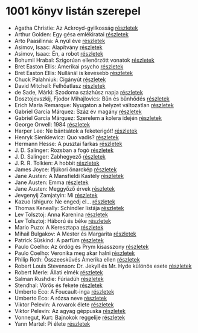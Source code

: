 # 1001 könyv listán szerepel

- Agatha Christie: Az Ackroyd-gyilkosság [részletek](_details/Agatha%20Christie.md#id_63)
- Arthur Golden: Egy gésa emlékiratai [részletek](_details/Arthur%20Golden.md#id_280)
- Arto Paasilinna: A nyúl éve [részletek](_details/Arto%20Paasilinna.md#id_634)
- Asimov, Isaac: Alapítvány [részletek](_details/Asimov%2C%20Isaac.md#id_1186)
- Asimov, Isaac: Én, a robot [részletek](_details/Asimov%2C%20Isaac.md#id_1178)
- Bohumil Hrabal: Szigorúan ellenőrzött vonatok [részletek](_details/Bohumil%20Hrabal.md#id_449)
- Bret Easton Ellis: Amerikai psycho [részletek](_details/Bret%20Easton%20Ellis.md#id_1446)
- Bret Easton Ellis: Nullánál is kevesebb [részletek](_details/Bret%20Easton%20Ellis.md#id_1273)
- Chuck Palahniuk: Cigányút [részletek](_details/Chuck%20Palahniuk.md#id_662)
- David Mitchell: Felhőatlasz [részletek](_details/David%20Mitchell.md#id_454)
- de Sade, Márki: Szodoma százhúsz napja [részletek](_details/de%20Sade%2C%20M%C3%A1rki.md#id_1216)
- Dosztojevszkij, Fjodor Mihajlovics: Bűn és bűnhődés [részletek](_details/Dosztojevszkij%2C%20Fjodor%20Mihajlovics.md#id_346)
- Erich Maria Remarque: Nyugaton a helyzet változatlan [részletek](_details/Erich%20Maria%20Remarque.md#id_317)
- Gabriel García Márquez: Száz év magány [részletek](_details/Gabriel%20Garc%C3%ADa%20M%C3%A1rquez.md#id_223)
- Gabriel García Márquez: Szerelem a kolera idején [részletek](_details/Gabriel%20Garc%C3%ADa%20M%C3%A1rquez.md#id_342)
- George Orwell: 1984 [részletek](_details/George%20Orwell.md#id_364)
- Harper Lee: Ne bántsátok a feketerigót! [részletek](_details/Harper%20Lee.md#id_987)
- Henryk Sienkiewicz: Quo vadis? [részletek](_details/Henryk%20Sienkiewicz.md#id_386)
- Hermann Hesse: A pusztai farkas [részletek](_details/Hermann%20Hesse.md#id_400)
- J. D. Salinger: Rozsban a fogó [részletek](_details/J.%20D.%20Salinger.md#id_1409)
- J. D. Salinger: Zabhegyező [részletek](_details/J.%20D.%20Salinger.md#id_561)
- J. R. R. Tolkien: A hobbit [részletek](_details/J.%20R.%20R.%20Tolkien.md#id_61)
- James Joyce: Ifjúkori önarckép [részletek](_details/James%20Joyce.md#id_456)
- Jane Austen: A Mansfieldi Kastély [részletek](_details/Jane%20Austen.md#id_55)
- Jane Austen: Emma [részletek](_details/Jane%20Austen.md#id_57)
- Jane Austen: Meggyőző érvek [részletek](_details/Jane%20Austen.md#id_996)
- Jevgenyij Zamjatyin: Mi [részletek](_details/Jevgenyij%20Zamjatyin.md#id_607)
- Kazuo Ishiguro: Ne engedj el… [részletek](_details/Kazuo%20Ishiguro.md#id_158)
- Thomas Keneally: Schindler listája [részletek](_details/Thomas%20Keneally.md#id_318)
- Lev Tolsztoj: Anna Karenina [részletek](_details/Lev%20Tolsztoj.md#id_778)
- Lev Tolsztoj: Háború és béke [részletek](_details/Lev%20Tolsztoj.md#id_563)
- Mario Puzo: A Keresztapa [részletek](_details/Mario%20Puzo.md#id_283)
- Mihail Bulgakov: A Mester és Margarita [részletek](_details/Mihail%20Bulgakov.md#id_275)
- Patrick Süskind: A parfüm [részletek](_details/Patrick%20S%C3%BCskind.md#id_408)
- Paulo Coelho: Az ördög és Prym kisasszony [részletek](_details/Paulo%20Coelho.md#id_262)
- Paulo Coelho: Veronika meg akar halni [részletek](_details/Paulo%20Coelho.md#id_264)
- Philip Roth: Összeesküvés Amerika ellen [részletek](_details/Philip%20Roth.md#id_1453)
- Robert Louis Stevenson: Dr. Jekyll és Mr. Hyde különös esete [részletek](_details/Robert%20Louis%20Stevenson.md#id_615)
- Robert Merle: Állati elmék [részletek](_details/Robert%20Merle.md#id_326)
- Salman Rushdie: Fúriadüh [részletek](_details/Salman%20Rushdie.md#id_1452)
- Stendhal: Vörös és fekete [részletek](_details/Stendhal.md#id_562)
- Umberto Eco: A Foucault-inga [részletek](_details/Umberto%20Eco.md#id_1024)
- Umberto Eco: A rózsa neve [részletek](_details/Umberto%20Eco.md#id_789)
- Viktor Pelevin: A rovarok élete [részletek](_details/Viktor%20Pelevin.md#id_837)
- Viktor Pelevin: Az agyag géppuska [részletek](_details/Viktor%20Pelevin.md#id_834)
- Vonnegut, Kurt: Bajnokok ​reggelije [részletek](_details/Vonnegut%2C%20Kurt.md#id_1139)
- Yann Martel: Pi élete [részletek](_details/Yann%20Martel.md#id_1458)